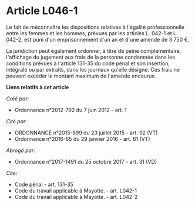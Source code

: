 # Article L046-1

Le fait de méconnaître les dispositions relatives à l'égalité professionnelle entre les femmes et les hommes, prévues par les
articles L. 042-1 et L. 042-2, est puni d'un emprisonnement d'un an et d'une amende de 3 750 €. 

La juridiction peut également ordonner, à titre de peine complémentaire, l'affichage du jugement aux frais de la personne
condamnée dans les conditions prévues à l'article 131-35 du code pénal et son insertion, intégrale ou par extraits, dans les
journaux qu'elle désigne. Ces frais ne peuvent excéder le montant maximum de l'amende encourue.

**Liens relatifs à cet article**

_Créé par_:

  - Ordonnance n°2012-792 du 7 juin 2012 - art. 1

_Cité par_:

  - ORDONNANCE n°2015-899 du 23 juillet 2015 - art. 92 (VT)
  - Ordonnance n°2016-65 du 29 janvier 2016 - art. 61 (VT)

_Abrogé par_:

  - Ordonnance n°2017-1491 du 25 octobre 2017 - art. 31 (VD)

_Cite_:

  - Code pénal - art. 131-35
  - Code du travail applicable à Mayotte. - art. L042-1
  - Code du travail applicable à Mayotte. - art. L042-2
